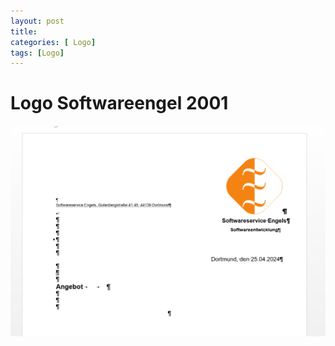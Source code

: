 ```yaml
---
layout: post
title: 
categories: [ Logo]
tags: [Logo]
---
```



# Logo Softwareengel 2001 


![](../pics/Pasted%20image%2020240425121847.png)